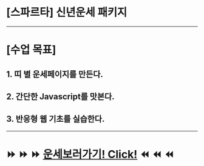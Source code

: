 # [스파르타] 신년운세 패키지   
--------------------------------------- 

# **[수업 목표]**   

## 1. 띠 별 운세페이지를 만든다.   
## 2. 간단한 Javascript를 맛본다.   
## 3. 반응형 웹 기초를 실습한다. 
---------------------------------------



# ⏩ ⏩ ⏩  [운세보러가기! Click!](https://new-year.spartacodingclub.kr/IXmhEC0iJhgF/index.html)  ⏪ ⏪ ⏪
